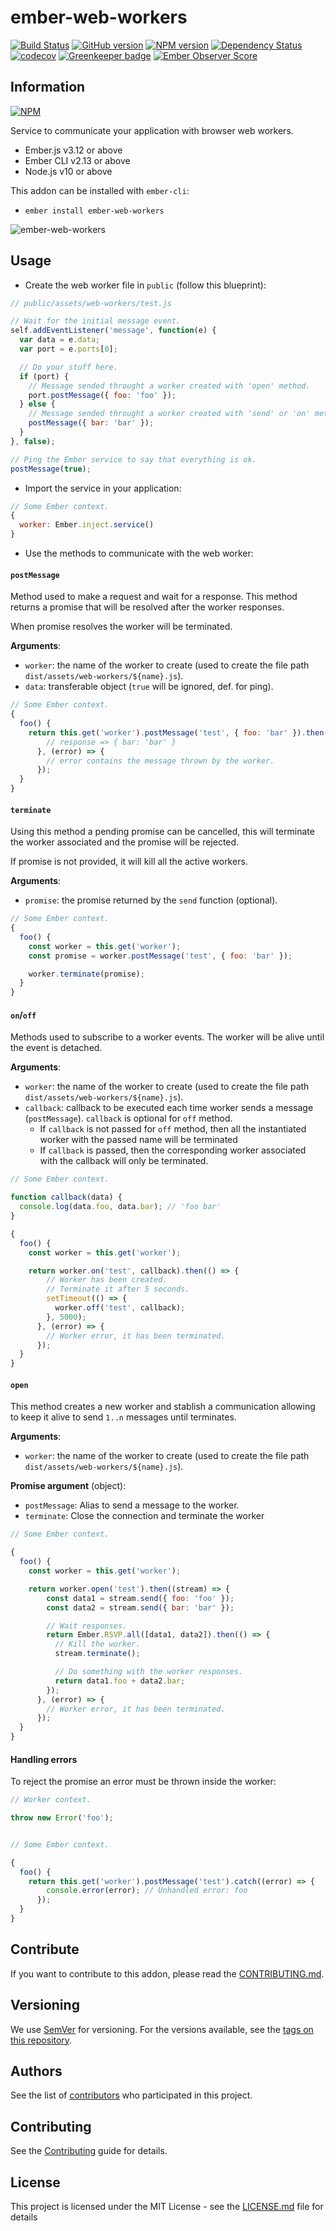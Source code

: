 # ember-web-workers

[![Build Status](https://travis-ci.org/BBVAEngineering/ember-web-workers.svg?branch=master)](https://travis-ci.org/BBVAEngineering/ember-web-workers)
[![GitHub version](https://badge.fury.io/gh/BBVAEngineering%2Fember-web-workers.svg)](https://badge.fury.io/gh/BBVAEngineering%2Fember-web-workers)
[![NPM version](https://badge.fury.io/js/ember-web-workers.svg)](https://badge.fury.io/js/ember-web-workers)
[![Dependency Status](https://david-dm.org/BBVAEngineering/ember-web-workers.svg)](https://david-dm.org/BBVAEngineering/ember-web-workers)
[![codecov](https://codecov.io/gh/BBVAEngineering/ember-web-workers/branch/master/graph/badge.svg)](https://codecov.io/gh/BBVAEngineering/ember-web-workers)
[![Greenkeeper badge](https://badges.greenkeeper.io/BBVAEngineering/ember-web-workers.svg)](https://greenkeeper.io/)
[![Ember Observer Score](https://emberobserver.com/badges/ember-web-workers.svg)](https://emberobserver.com/addons/ember-web-workers)

## Information

[![NPM](https://nodei.co/npm/ember-web-workers.png?downloads=true&downloadRank=true)](https://nodei.co/npm/ember-web-workers/)

Service to communicate your application with browser web workers.

* Ember.js v3.12 or above
* Ember CLI v2.13 or above
* Node.js v10 or above

This addon can be installed with `ember-cli`:

* `ember install ember-web-workers`

![ember-web-workers](http://i.imgur.com/93lfb8t.gif)

## Usage

* Create the web worker file in `public` (follow this blueprint):

```javascript
// public/assets/web-workers/test.js

// Wait for the initial message event.
self.addEventListener('message', function(e) {
  var data = e.data;
  var port = e.ports[0];

  // Do your stuff here.
  if (port) {
    // Message sended throught a worker created with 'open' method.
    port.postMessage({ foo: 'foo' });
  } else {
    // Message sended throught a worker created with 'send' or 'on' method.
    postMessage({ bar: 'bar' });
  }
}, false);

// Ping the Ember service to say that everything is ok.
postMessage(true);
```

* Import the service in your application:

```javascript
// Some Ember context.
{
  worker: Ember.inject.service()
}
```

* Use the methods to communicate with the web worker:

#### `postMessage`

Method used to make a request and wait for a response. This method
returns a promise that will be resolved after the worker responses.

When promise resolves the worker will be terminated.

**Arguments**:

  * `worker`: the name of the worker to create (used to create the file path `dist/assets/web-workers/${name}.js`).
  * `data`: transferable object (`true` will be ignored, def. for ping).

```javascript
// Some Ember context.
{
  foo() {
    return this.get('worker').postMessage('test', { foo: 'bar' }).then((response) => {
        // response => { bar: 'bar' }
      }, (error) => {
        // error contains the message thrown by the worker.
      });
  }
}
```

#### `terminate`

Using this method a pending promise can be cancelled, this will terminate the worker
associated and the promise will be rejected.

If promise is not provided, it will kill all the active workers.

**Arguments**:

  * `promise`: the promise returned by the `send` function (optional).

```javascript
// Some Ember context.
{
  foo() {
    const worker = this.get('worker');
    const promise = worker.postMessage('test', { foo: 'bar' });

    worker.terminate(promise);
  }
}
```

#### `on`/`off`

Methods used to subscribe to a worker events.
The worker will be alive until the event is detached.

**Arguments**:

  * `worker`: the name of the worker to create (used to create the file path `dist/assets/web-workers/${name}.js`).
  * `callback`: callback to be executed each time worker sends a message (`postMessage`). `callback` is optional for `off` method.
  	- If `callback` is not	passed for `off` method, then all the instantiated worker with the passed name will be terminated
  	- If `callback` is passed, then the corresponding worker associated with the callback will only be terminated.

```javascript
// Some Ember context.

function callback(data) {
  console.log(data.foo, data.bar); // 'foo bar'
}

{
  foo() {
    const worker = this.get('worker');

    return worker.on('test', callback).then(() => {
        // Worker has been created.
        // Terminate it after 5 seconds.
        setTimeout(() => {
          worker.off('test', callback);
        }, 5000);
      }, (error) => {
        // Worker error, it has been terminated.
      });
  }
}
```

#### `open`

This method creates a new worker and stablish a communication allowing to keep it alive
to send `1..n` messages until terminates.

**Arguments**:

  * `worker`: the name of the worker to create (used to create the file path `dist/assets/web-workers/${name}.js`).

**Promise argument** (object):

  * `postMessage`: Alias to send a message to the worker.
  * `terminate`: Close the connection and terminate the worker

```javascript
// Some Ember context.

{
  foo() {
    const worker = this.get('worker');

    return worker.open('test').then((stream) => {
        const data1 = stream.send({ foo: 'foo' });
        const data2 = stream.send({ bar: 'bar' });

        // Wait responses.
        return Ember.RSVP.all([data1, data2]).then(() => {
          // Kill the worker.
          stream.terminate();

          // Do something with the worker responses.
          return data1.foo + data2.bar;
        });
      }, (error) => {
        // Worker error, it has been terminated.
      });
  }
}
```

#### Handling errors

To reject the promise an error must be thrown inside the worker:

```javascript
// Worker context.

throw new Error('foo');

```

```javascript

// Some Ember context.

{
  foo() {
    return this.get('worker').postMessage('test').catch((error) => {
        console.error(error); // Unhandled error: foo
      });
  }
}
```

## Contribute

If you want to contribute to this addon, please read the [CONTRIBUTING.md](CONTRIBUTING.md).

## Versioning

We use [SemVer](http://semver.org/) for versioning. For the versions available, see the [tags on this repository](https://github.com/BBVAEngineering/ember-wait-for-render/tags).


## Authors

See the list of [contributors](https://github.com/BBVAEngineering/ember-wait-for-render/graphs/contributors) who participated in this project.

Contributing
------------------------------------------------------------------------------

See the [Contributing](CONTRIBUTING.md) guide for details.


License
------------------------------------------------------------------------------

This project is licensed under the MIT License - see the [LICENSE.md](LICENSE.md) file for details

